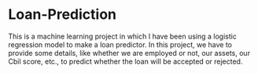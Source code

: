 # Loan-Prediction
This is a machine learning project in which I have been using a logistic regression model to make a loan predictor.
In this project, we have to provide some details, like whether we are employed or not, our assets, our Cbil score, etc., to predict whether the loan will be accepted or rejected.
